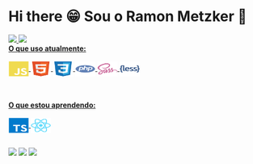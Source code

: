 # Hi there 😁 Sou o Ramon Metzker 🚀
<div>
  <a href="https://github.com/ramonmetzker">
  <img height="180em" src="https://github-readme-stats.vercel.app/api?username=ramonmetzker&show_icons=true&theme=dracula&include_all_commits=true&count_private=true"/>
  <img height="180em" src="https://github-readme-stats.vercel.app/api/top-langs/?username=ramonmetzker&layout=compact&langs_count=8&theme=dracula"/>
</div>
  
<div style="display: inline_block">
  <b>O que uso atualmente: </b> <br><br>
  <img align="center" alt="I use Js" height="30" width="40" src="https://raw.githubusercontent.com/devicons/devicon/master/icons/javascript/javascript-plain.svg">
  <img align="center" alt="I use HTML" height="30" width="40" src="https://raw.githubusercontent.com/devicons/devicon/master/icons/html5/html5-original.svg">
  <img align="center" alt="I use CSS" height="30" width="40" src="https://raw.githubusercontent.com/devicons/devicon/master/icons/css3/css3-original.svg">
  <img align="center" alt="I use PHP" height="30" width="40" src="https://raw.githubusercontent.com/devicons/devicon/master/icons/php/php-plain.svg">
  <img align="center" alt="I use Sass" height="30" width="40" src="https://raw.githubusercontent.com/devicons/devicon/master/icons/sass/sass-original.svg">
  <img align="center" alt="I use LESS" height="30" width="40" src="https://raw.githubusercontent.com/devicons/devicon/master/icons/less/less-plain-wordmark.svg">
  
  
  <br><br>
  <b>O que estou aprendendo: </b><br><br>
  <img align="center" alt="Im learning Ts" height="30" width="40" src="https://raw.githubusercontent.com/devicons/devicon/master/icons/typescript/typescript-plain.svg">
  <img align="center" alt="Im learning React" height="30" width="40" src="https://raw.githubusercontent.com/devicons/devicon/master/icons/react/react-original.svg">
</div>
  
  ##
  
<div> 
  <a href="https://instagram.com/ramontzk" target="_blank"><img src="https://img.shields.io/badge/-Instagram-%23E4405F?style=for-the-badge&logo=instagram&logoColor=white" target="_blank"></a>
  <a href = "mailto:ramon@metzker.com.br"><img src="https://img.shields.io/badge/-Gmail-%23333?style=for-the-badge&logo=gmail&logoColor=white" target="_blank"></a>
  <a href="https://www.linkedin.com/in/ramon-metzker" target="_blank"><img src="https://img.shields.io/badge/-LinkedIn-%230077B5?style=for-the-badge&logo=linkedin&logoColor=white" target="_blank"></a> 
 

</div>
